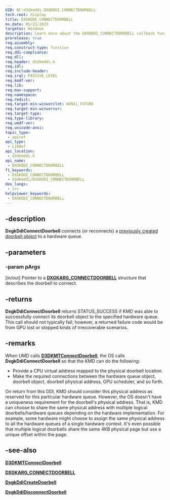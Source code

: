 ```yaml
---
UID: NC:d3dkmddi.DXGKDDI_CONNECTDOORBELL
tech.root: display
title: DXGKDDI_CONNECTDOORBELL
ms.date: 05/22/2023
targetos: Windows
description: Learn more about the DXGKDDI_CONNECTDOORBELL callback function.
prerelease: true
req.assembly: 
req.construct-type: function
req.ddi-compliance: 
req.dll: 
req.header: d3dkmddi.h
req.idl: 
req.include-header: 
req.irql: PASSIVE_LEVEL
req.kmdf-ver: 
req.lib: 
req.max-support: 
req.namespace: 
req.redist: 
req.target-min-winverclnt: WIN11_FUTURE
req.target-min-winversvr: 
req.target-type: 
req.type-library: 
req.umdf-ver: 
req.unicode-ansi: 
topic_type:
 - apiref
api_type:
 - LibDef
api_location:
 - d3dkmddi.h
api_name:
 - DXGKDDI_CONNECTDOORBELL
f1_keywords:
 - DXGKDDI_CONNECTDOORBELL
 - d3dkmddi/DXGKDDI_CONNECTDOORBELL
dev_langs:
 - c++
helpviewer_keywords:
 - DXGKDDI_CONNECTDOORBELL
---
```


## -description

**DxgkDdiConnectDoorbell** connects (or reconnects) a [previously created doorbell object](ns-d3dkmddi-dxgkarg_createdoorbell.md) to a hardware queue.

## -parameters

### -param pArgs

[in/out] Pointer to a [**DXGKARG_CONNECTDOORBELL**](ns-d3dkmddi-dxgkarg_connectdoorbell.md) structure that describes the doorbell to connect.

## -returns

**DxgkDdiConnectDoorbell** returns STATUS_SUCCESS if KMD was able to successfully connect its doorbell object to the specified hardware queue. This call should not typically fail; however, a returned failure code would be from GPU lost or stopped kinds of irrecoverable scenarios.

## -remarks

When UMD calls [**D3DKMTConnectDoorbell**](../d3dkmthk/nf-d3dkmthk-d3dkmtconnectdoorbell.md), the OS calls **DxgkDdiConnectDoorbell** so that the KMD can do the following:

* Provide a CPU virtual address mapped to the physical doorbell location.
* Make the required connections between the hardware queue object, doorbell object, doorbell physical address, GPU scheduler, and so forth.

On return from this DDI, KMD should consider this physical address as reserved for this particular hardware queue. However, the OS doesn't have a uniqueness requirement for the doorbell's physical address. That is, KMD can choose to share the same physical address with multiple logical doorbells/hardware queues depending on the hardware implementation. For example, some hardware might choose to assign the same physical address to all the hardware queues of a single hardware context. It's even possible that multiple logical doorbells share the same 4KB physical page but use a unique offset within the page.

## -see-also

[**D3DKMTConnectDoorbell**](../d3dkmthk/nf-d3dkmthk-d3dkmtconnectdoorbell.md)

[**DXGKARG_CONNECTDOORBELL**](ns-d3dkmddi-dxgkarg_connectdoorbell.md)

[**DxgkDdiCreateDoorbell**](nc-d3dkmddi-dxgkddi_createdoorbell.md)

[**DxgkDdiDisconnectDoorbell**](nc-d3dkmddi-dxgkddi_disconnectdoorbell.md)
